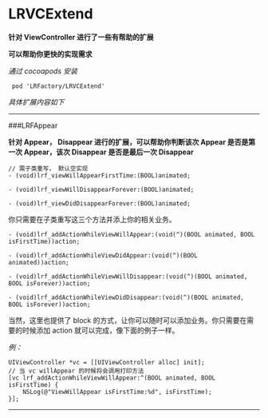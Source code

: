 #  LRVCExtend
**针对 ViewController 进行了一些有帮助的扩展**

**可以帮助你更快的实现需求**

*通过 cocoapods 安装*
```
 pod 'LRFactory/LRVCExtend'
```

*具体扩展内容如下*

---
###LRFAppear

**针对 Appear， Disappear 进行的扩展，可以帮助你判断该次 Appear 是否是第一次 Appear，该次 Disappear 是否是最后一次 Disappear**

```objc
// 需子类重写， 默认空实现
- (void)lrf_viewWillAppearFirstTime:(BOOL)animated;

- (void)lrf_viewWillDisappearForever:(BOOL)animated;

- (void)lrf_viewDidDisappearForever:(BOOL)animated;
```
你只需要在子类重写这三个方法并添上你的相关业务。

```objc
- (void)lrf_addActionWhileViewWillAppear:(void(^)(BOOL animated, BOOL isFirstTime))action;

- (void)lrf_addActionWhileViewDidAppear:(void(^)(BOOL animated))action;

- (void)lrf_addActionWhileViewWillDisappear:(void(^)(BOOL animated, BOOL isForever))action;

- (void)lrf_addActionWhileViewDidDisappear:(void(^)(BOOL animated, BOOL isForever))action;
```
当然，这里也提供了 block 的方式，让你可以随时可以添加业务。你只需要在需要的时候添加 action 就可以完成，像下面的例子一样。

*例：*
```objc
UIViewController *vc = [[UIViewController alloc] init];
// 当 vc willAppear 的时候将会调用打印方法
[vc lrf_addActionWhileViewWillAppear:^(BOOL animated, BOOL isFirstTime) {
    NSLog(@"ViewWillAppear isFirstTime:%d", isFirstTime);
}];
```
---
